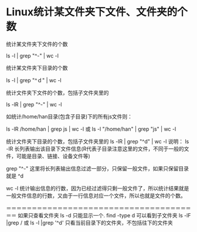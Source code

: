 Linux统计某文件夹下文件、文件夹的个数
=====================================

统计某文件夹下文件的个数

ls -l | grep "^-" | wc -l

统计某文件夹下目录的个数

ls -l | grep "^ｄ" | wc -l

统计文件夹下文件的个数，包括子文件夹里的

ls -lR | grep "^-"  | wc -l

如统计/home/han目录(包含子目录)下的所有js文件则：

ls -lR /home/han | grep js | wc -l 或 ls -l "/home/han" | grep "js" | wc -l

统计文件夹下目录的个数，包括子文件夹里的
ls -lR | grep "^d" | wc -l
说明：
ls -lR
长列表输出该目录下文件信息(R代表子目录注意这里的文件，不同于一般的文件，可能是目录、链接、设备文件等)

grep "^-"
这里将长列表输出信息过滤一部分，只保留一般文件，如果只保留目录就是 ^d

wc -l
统计输出信息的行数，因为已经过滤得只剩一般文件了，所以统计结果就是一般文件信息的行数，又由于一行信息对应一个文件，所以也就是文件的个数。

＝＝＝＝＝＝＝＝＝＝＝＝＝＝＝＝＝＝＝＝＝＝＝＝＝＝＝＝＝＝＝＝＝＝＝＝＝＝
如果只查看文件夹
ls -d  只能显示一个.
find -type d    可以看到子文件夹
ls -lF |grep /    或 ls -l |grep '^d'  只看当前目录下的文件夹，不包括往下的文件夹